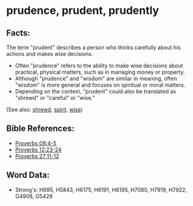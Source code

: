 # prudence, prudent, prudently #

## Facts: ##

The term "prudent" describes a person who thinks carefully about his actions and makes wise decisions. 

* Often "prudence" refers to the ability to make wise decisions about practical, physical matters, such as in managing money or property.
* Although "prudence" and "wisdom" are similar in meaning, often "wisdom" is more general and focuses on spiritual or moral matters.
* Depending on the context, "prudent" could also be translated as "shrewd" or "careful" or "wise."

(See also: [shrewd](../other/shrewd.md), [spirit](../kt/spirit.md), [wise](../kt/wise.md))

## Bible References: ##

* [Proverbs 08:4-5](rc://en/tn/help/pro/08/04)
* [Proverbs 12:23-24](rc://en/tn/help/pro/12/23)
* [Proverbs 27:11-12](rc://en/tn/help/pro/27/11)

## Word Data: ##

* Strong's: H995, H5843, H6175, H6191, H6195, H7080, H7919, H7922, G4908, G5428
